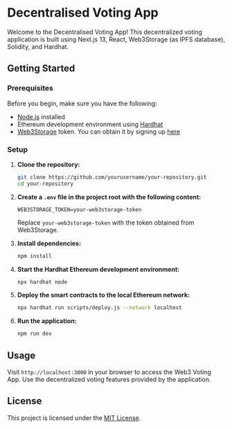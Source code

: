 # Decentralised Voting App


Welcome to the Decentralised Voting App! This decentralized voting application is built using Next.js 13, React, Web3Storage (as IPFS database), Solidity, and Hardhat.

## Getting Started

### Prerequisites

Before you begin, make sure you have the following:

- [Node.js](https://nodejs.org/) installed
- Ethereum development environment using [Hardhat](https://hardhat.org/)
- [Web3Storage](https://web3.storage/) token. You can obtain it by signing up [here](https://web3.storage/login)

### Setup

1. **Clone the repository:**

    ```bash
    git clone https://github.com/yourusername/your-repository.git
    cd your-repository
    ```

2. **Create a `.env` file in the project root with the following content:**

    ```env
    WEB3STORAGE_TOKEN=your-web3storage-token
    ```

    Replace `your-web3storage-token` with the token obtained from Web3Storage.

3. **Install dependencies:**

    ```bash
    npm install
    ```

4. **Start the Hardhat Ethereum development environment:**

    ```bash
    npx hardhat node
    ```

5. **Deploy the smart contracts to the local Ethereum network:**

    ```bash
    npx hardhat run scripts/deploy.js --network localhost
    ```

6. **Run the application:**

    ```bash
    npm run dev
    ```

## Usage

Visit `http://localhost:3000` in your browser to access the Web3 Voting App. Use the decentralized voting features provided by the application.

## License

This project is licensed under the [MIT License](LICENSE).
